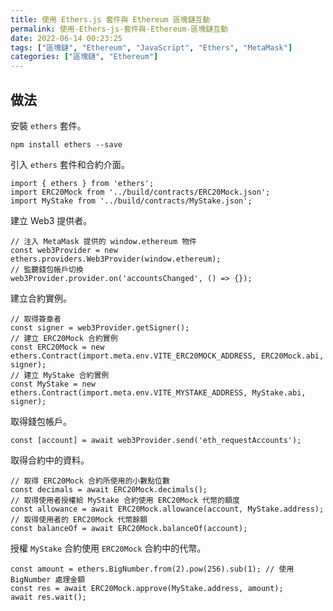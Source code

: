 ```yaml
---
title: 使用 Ethers.js 套件與 Ethereum 區塊鏈互動
permalink: 使用-Ethers-js-套件與-Ethereum-區塊鏈互動
date: 2022-06-14 00:23:25
tags: ["區塊鏈", "Ethereum", "JavaScript", "Ethers", "MetaMask"]
categories: ["區塊鏈", "Ethereum"]
---
```


## 做法

安裝 `ethers` 套件。

```JS
npm install ethers --save
```

引入 `ethers` 套件和合約介面。

```JS
import { ethers } from 'ethers';
import ERC20Mock from '../build/contracts/ERC20Mock.json';
import MyStake from '../build/contracts/MyStake.json';
```

建立 Web3 提供者。

```JS
// 注入 MetaMask 提供的 window.ethereum 物件
const web3Provider = new ethers.providers.Web3Provider(window.ethereum);
// 監聽錢包帳戶切換
web3Provider.provider.on('accountsChanged', () => {});
```

建立合約實例。

```JS
// 取得簽章者
const signer = web3Provider.getSigner();
// 建立 ERC20Mock 合約實例
const ERC20Mock = new ethers.Contract(import.meta.env.VITE_ERC20MOCK_ADDRESS, ERC20Mock.abi, signer);
// 建立 MyStake 合約實例
const MyStake = new ethers.Contract(import.meta.env.VITE_MYSTAKE_ADDRESS, MyStake.abi, signer);
```

取得錢包帳戶。

```JS
const [account] = await web3Provider.send('eth_requestAccounts');
```

取得合約中的資料。

```JS
// 取得 ERC20Mock 合約所使用的小數點位數
const decimals = await ERC20Mock.decimals();
// 取得使用者授權給 MyStake 合約使用 ERC20Mock 代幣的額度
const allowance = await ERC20Mock.allowance(account, MyStake.address);
// 取得使用者的 ERC20Mock 代幣餘額
const balanceOf = await ERC20Mock.balanceOf(account);
```

授權 `MyStake` 合約使用 `ERC20Mock` 合約中的代幣。

```JS
const amount = ethers.BigNumber.from(2).pow(256).sub(1); // 使用 BigNumber 處理金額
const res = await ERC20Mock.approve(MyStake.address, amount);
await res.wait();
```
